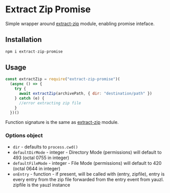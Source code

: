 # Extract Zip Promise

Simple wrapper around [extract-zip](https://www.npmjs.com/package/extract-zip) module, enabling promise inteface.

## Installation

```js
npm i extract-zip-promise
```

## Usage

```js
const extractZip = require("extract-zip-promise")(
  (async () => {
    try {
      await extractZip(archivePath, { dir: "destination/path" })
    } catch (e) {
      //error extracting zip file
    }
  })()
```

Function signature is the same as [extract-zip](https://www.npmjs.com/package/extract-zip) module.

### Options object

- `dir` - defaults to `process.cwd()`
- `defaultDirMode` - integer - Directory Mode (permissions) will default to 493 (octal 0755 in integer)
- `defaultFileMode` - integer - File Mode (permissions) will default to 420 (octal 0644 in integer)
- `onEntry` - function - if present, will be called with (entry, zipfile), entry is every entry from the zip file forwarded from the entry event from yauzl. zipfile is the yauzl instance
